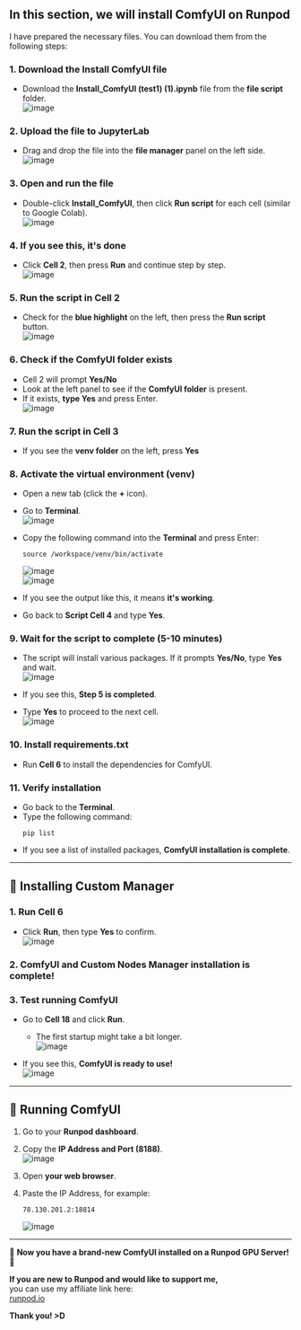 ## In this section, we will install ComfyUI on Runpod  
I have prepared the necessary files. You can download them from the following steps:  

### 1. Download the Install ComfyUI file  
- Download the **Install_ComfyUI (test1) (1).ipynb** file from the **file script** folder.  
  ![image](https://github.com/user-attachments/assets/8a9ae345-ad6e-46ca-b94e-f81ec57dc72e)  

### 2. Upload the file to JupyterLab  
- Drag and drop the file into the **file manager** panel on the left side.  
  ![image](https://github.com/user-attachments/assets/fb325063-88af-4b9f-9813-3a853e1b96fc)  

### 3. Open and run the file  
- Double-click **Install_ComfyUI**, then click **Run script** for each cell (similar to Google Colab).  
  ![image](https://github.com/user-attachments/assets/525dc36d-2cba-47a9-bb9e-5dfa34b85b90)  

### 4. If you see this, it's done  
- Click **Cell 2**, then press **Run** and continue step by step.  
  ![image](https://github.com/user-attachments/assets/e3032a9f-a2e1-424c-b710-5799c908aad0)  

### 5. Run the script in Cell 2  
- Check for the **blue highlight** on the left, then press the **Run script** button.  
  ![image](https://github.com/user-attachments/assets/58bbd817-63f9-4229-9f4b-fb2e0c364e86)  

### 6. Check if the ComfyUI folder exists  
- Cell 2 will prompt **Yes/No**  
- Look at the left panel to see if the **ComfyUI folder** is present.  
- If it exists, **type Yes** and press Enter.  
  ![image](https://github.com/user-attachments/assets/595f29fe-d0c5-4272-9f89-f97d5c8a6f37)  

### 7. Run the script in Cell 3  
- If you see the **venv folder** on the left, press **Yes**  

### 8. Activate the virtual environment (venv)  
- Open a new tab (click the **+** icon).  
- Go to **Terminal**.  
  ![image](https://github.com/user-attachments/assets/8570d70c-7dab-4d8a-91df-c28d5ad54f8a)  

- Copy the following command into the **Terminal** and press Enter:  
  ```
  source /workspace/venv/bin/activate
  ```
  ![image](https://github.com/user-attachments/assets/56ab29b2-6666-42f4-b303-f61ad8af8214)  
  ![image](https://github.com/user-attachments/assets/b42854c3-474d-4756-b313-9b450467eb77)  

- If you see the output like this, it means **it's working**.  
- Go back to **Script Cell 4** and type **Yes**.  

### 9. Wait for the script to complete (5-10 minutes)  
- The script will install various packages. If it prompts **Yes/No**, type **Yes** and wait.  
  ![image](https://github.com/user-attachments/assets/23fbd4e3-e210-4e29-a45f-f2c2db73eb76)  

- If you see this, **Step 5 is completed**.  
- Type **Yes** to proceed to the next cell.  
  ![image](https://github.com/user-attachments/assets/d5e6bfc9-e47c-43de-995e-81f10b8a5d3f)  

### 10. Install requirements.txt  
- Run **Cell 6** to install the dependencies for ComfyUI.  

### 11. Verify installation  
- Go back to the **Terminal**.  
- Type the following command:  
  ```
  pip list
  ```
- If you see a list of installed packages, **ComfyUI installation is complete**.  

---

## 🔧 Installing Custom Manager  
### 1. Run **Cell 6**  
- Click **Run**, then type **Yes** to confirm.  
  ![image](https://github.com/user-attachments/assets/74284539-a871-4f0c-8d8c-5b0f81a65b26)  

### 2. **ComfyUI and Custom Nodes Manager installation is complete!**  

### 3. Test running ComfyUI  
- Go to **Cell 18** and click **Run**.  
  - The first startup might take a bit longer.  
  ![image](https://github.com/user-attachments/assets/65c647e3-8a43-4223-a758-d104fa2f7e83)  

- If you see this, **ComfyUI is ready to use!**  
  ![image](https://github.com/user-attachments/assets/87256a4e-b2f4-40ee-b972-23ebc0151be2)  

---

## 🚀 Running ComfyUI  
1. Go to your **Runpod dashboard**.  
2. Copy the **IP Address and Port (8188)**.  
  ![image](https://github.com/user-attachments/assets/11ade639-7bf8-4c9c-8e14-cea059caf9c4)  

3. Open **your web browser**.  
4. Paste the IP Address, for example:  
   ```
   78.130.201.2:18814
   ```
   ![image](https://github.com/user-attachments/assets/143776b5-7e37-41f6-9e0b-9ce31e91bfc3)  

---

🎉 **Now you have a brand-new ComfyUI installed on a Runpod GPU Server!** 🎉  

**If you are new to Runpod and would like to support me,**  
you can use my affiliate link here:  
[runpod.io](https://runpod.io?ref=c0v5p0ys)  

**Thank you! >D**
